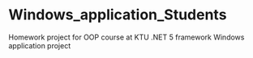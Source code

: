 # Windows_application_Students
Homework project for OOP course at KTU
.NET 5 framework Windows application project
